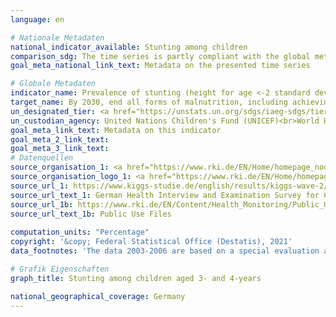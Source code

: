 ```yaml
---
language: en    

# Nationale Metadaten    
national_indicator_available: Stunting among children    
comparison_sdg: The time series is partly compliant with the global metadata.    
goal_meta_national_link_text: Metadata on the presented time series    

# Globale Metadaten    
indicator_name: Prevalence of stunting (height for age <-2 standard deviation from the median of the World Health Organization (WHO) Child Growth Standards) among children under 5 years of age    
target_name: By 2030, end all forms of malnutrition, including achieving, by 2025, the internationally agreed targets on stunting and wasting in children under 5 years of age, and address the nutritional needs of adolescent girls, pregnant and lactating women and older persons    
un_designated_tier: <a href="https://unstats.un.org/sdgs/iaeg-sdgs/tier-classification/" title="Click here for more information on the UN tier classification."  target="_blank">Tier I</a>    
un_custodian_agency: United Nations Children's Fund (UNICEF)<br>World Health Organization (WHO)    
goal_meta_link_text: Metadata on this indicator    
goal_meta_2_link_text:     
goal_meta_3_link_text:         
# Datenquellen
source_organisation_1: <a href="https://www.rki.de/EN/Home/homepage_node.html"> Robert Koch Institute </a>
source_organisation_logo_1: <a href="https://www.rki.de/EN/Home/homepage_node.html"><img src="https://g205sdgs.github.io/sdg-indicators/public/OrgImgEn/rki.png" alt="Logo rki" style="height:60px; width:148px"/></a>
source_url_1: https://www.kiggs-studie.de/english/results/kiggs-wave-2/journal-of-health-monitoring.html
source_url_text_1: German Health Interview and Examination Survey for Children and Adolescents (KiGGS) - KiGGS Wave 2
source_url_1b: https://www.rki.de/EN/Content/Health_Monitoring/Public_Use_Files/public_use_file_node.html
source_url_text_1b: Public Use Files
    
computation_units: "Percentage"    
copyright: '&copy; Federal Statistical Office (Destatis), 2021'    
data_footnotes: 'The data 2003-2006 are based on a special evaluation and are not publicly available. <br>• The data 2003-2006 are age-standardised prevalences (population status: 31 December 2015).'    

# Grafik Eigenschaften    
graph_title: Stunting among children aged 3- and 4-years    

national_geographical_coverage: Germany    
---
```


<span></span>